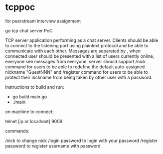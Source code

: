 # tcppoc

for peerstream interview assignment

go tcp chat server PoC

TCP server application performing as a chat server. Clients should be able to connect to the listening port using plaintext protocol and be able to communicate with each other. Messages are separated by <LF>, when connected user should be presented with a list of users currently online, everyone see messages from everyone, server should support /nick <nickname> command for users to be able to redefine the default auto-assigned nickname "GuestNNN" and /register command for users to be able to protect their nickname from being taken by other user with a password.


Instructions to build and run:

- go build main.go
- ./main


on machine to connect:

telnet [ip or localhost] 9009


commands:

/nick to change nick
/login password to login with your password
/register password to register username with password
